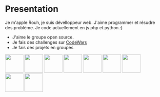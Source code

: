 # Presentation
Je m'apple Rouh, je suis dévelloppeur web. J'aime programmer et résudre des problème. Je code actuellement en js php et python.:)
- J'aime le groupe open source.
- Je fais des challenges sur [CodeWars](https://www.codewars.com/users/Huor97)
- Je fais des projets en groupes.

<div>
  
  <img src="https://user-images.githubusercontent.com/70602221/221041210-b72eea9c-a954-4087-a110-ffd6b9086d56.png" width="60px">
  <img src="https://user-images.githubusercontent.com/70602221/221041266-d0609219-e7cb-4095-979a-e0f320b25498.png" width="60px">
  <img src="https://user-images.githubusercontent.com/70602221/221045609-28dfcad4-e764-4e93-bec2-e982fe563404.png" width="60px">
  <img src="https://user-images.githubusercontent.com/70602221/221045617-ddc4c492-e086-41e7-999e-e807e54f6e0b.png" width="60px">
  <img src="https://user-images.githubusercontent.com/70602221/221045626-45aa9a6b-99f1-47ee-acd5-712c12191475.png" width="60px">
  <img src="https://user-images.githubusercontent.com/70602221/221045635-36c7b636-ebad-4000-a3ed-e6831fc4db87.png" width="60px">
  <img src="https://user-images.githubusercontent.com/70602221/221045647-fad61de8-e5c5-49f5-8944-8ab6e4159057.png" width="60px">
  <img src="https://user-images.githubusercontent.com/70602221/221045652-af6f7616-301d-4cc7-8627-87a974a5d897.png" width="60px">
  <img src="https://user-images.githubusercontent.com/70602221/221046046-cc0e0499-6406-4af1-b7d9-3dbf6c77c9a0.png" width="60px">
  
<div>
